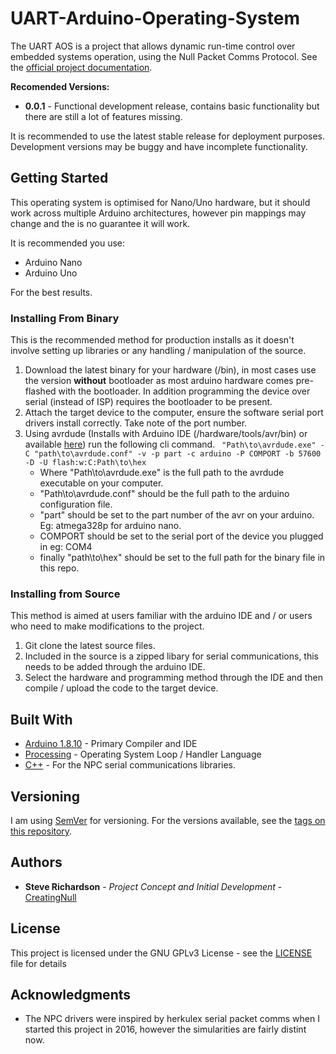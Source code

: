 # UART-Arduino-Operating-System

The UART AOS is a project that allows dynamic run-time control over embedded systems operation, 
using the Null Packet Comms Protocol. 
See the [official project documentation](https://nulltek.xyz/wiki/doku.php?id=uart_aos).

**Recomended Versions:**
* **0.0.1** - Functional development release, contains basic functionality but there are still a lot of features missing. 

It is recommended to use the latest stable release for deployment purposes. 
Development versions may be buggy and have incomplete functionality. 

## Getting Started

This operating system is optimised for Nano/Uno hardware, but it should work across multiple Arduino architectures, however pin mappings may change and the is no guarantee it will work.

It is recommended you use:
* Arduino Nano
* Arduino Uno 

For the best results.

### Installing From Binary

This is the recommended method for production installs as it doesn't involve setting up libraries or any handling / manipulation of the source.
1. Download the latest binary for your hardware (/bin), in most cases use the version **without** bootloader as most arduino hardware comes pre-flashed with the bootloader. In addition programming the device over serial (instead of ISP) requires the bootloader to be present. 
2. Attach the target device to the computer, ensure the software serial port drivers install correctly. Take note of the port number. 
3. Using avrdude (Installs with Arduino IDE (/hardware/tools/avr/bin) or available [here](http://savannah.nongnu.org/projects/avrdude))
run the following cli command. ```
"Path\to\avrdude.exe" -C "path\to\avrdude.conf" -v -p part -c arduino -P COMPORT -b 57600 -D -U flash:w:C:Path\to\hex```
    * Where "Path\to\avrdude.exe" is the full path to the avrdude executable on your computer.
    * "Path\to\avrdude.conf" should be the full path to the arduino configuration file.
    * "part" should be set to the part number of the avr on your arduino. Eg: atmega328p for arduino nano.
    * COMPORT should be set to the serial port of the device you plugged in eg: COM4
    * finally "path\to\hex" should be set to the full path for the binary file in this repo. 
### Installing from Source

This method is aimed at users familiar with the arduino IDE and / or users who need to make modifications to the project.

1. Git clone the latest source files. 
2. Included in the source is a zipped libary for serial communications, this needs to be added through the arduino IDE. 
3. Select the hardware and programming method through the IDE and then compile / upload the code to the target device. 

## Built With

* [Arduino 1.8.10](https://github.com/arduino/Arduino) - Primary Compiler and IDE
* [Processing](https://processing.org/) - Operating System Loop / Handler Language
* [C++](https://isocpp.org/) - For the NPC serial communications libraries.

## Versioning
I am using [SemVer](http://semver.org/) for versioning. For the versions available, see the [tags on this repository](https://github.com//CreatingNull/UART-Arduino-Operating-System/tags). 

## Authors

* **Steve Richardson** - *Project Concept and Initial Development* - [CreatingNull](https://github.com/CreatingNull)

## License

This project is licensed under the GNU GPLv3 License - see the [LICENSE](LICENSE) file for details

## Acknowledgments

* The NPC drivers were inspired by herkulex serial packet comms when I started this project in 2016, however the simularities are fairly distint now. 
